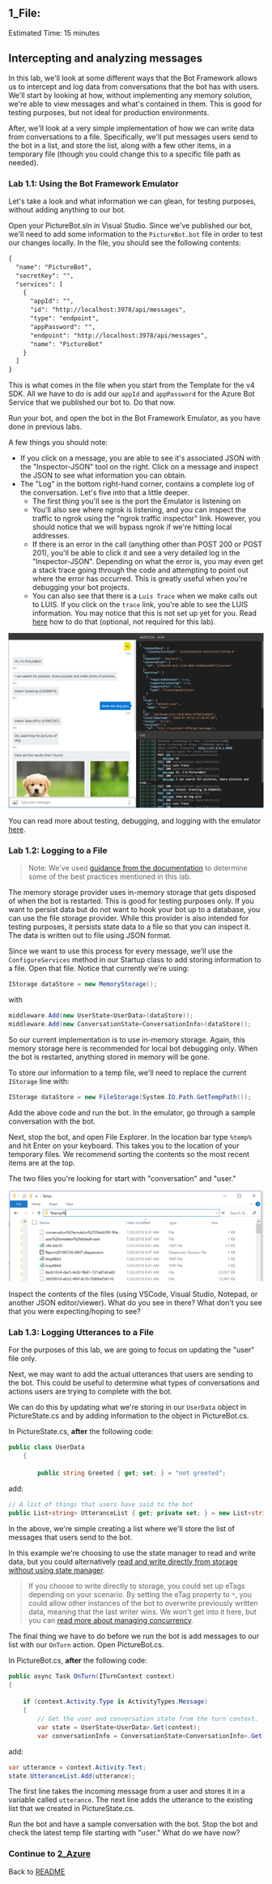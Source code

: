 ## 1_File:
Estimated Time: 15 minutes

## Intercepting and analyzing messages

In this lab, we'll look at some different ways that the Bot Framework allows us to intercept and log data from conversations that the bot has with users. We'll start by looking at how, without implementing any memory solution, we're able to view messages and what's contained in them. This is good for testing purposes, but not ideal for production environments. 

After, we'll look at a very simple implementation of how we can write data from conversations to a file. Specifically, we'll put messages users send to the bot in a list, and store the list, along with a few other items, in a temporary file (though you could change this to a specific file path as needed).

### Lab 1.1: Using the Bot Framework Emulator  

Let's take a look and what information we can glean, for testing purposes, without adding anything to our bot.  

Open your PictureBot.sln in Visual Studio. Since we've published our bot, we'll need to add some information to the `PictureBot.bot` file in order to test our changes locally. In the file, you should see the following contents:

```html
{
  "name": "PictureBot",
  "secretKey": "",
  "services": [
    {
      "appId": "",
      "id": "http://localhost:3978/api/messages",
      "type": "endpoint",
      "appPassword": "",
      "endpoint": "http://localhost:3978/api/messages",
      "name": "PictureBot"
    }
  ]
}
```
This is what comes in the file when you start from the Template for the v4 SDK. All we have to do is add our `appId` and `appPassword` for the Azure Bot Service that we published our bot to. Do that now.  

Run your bot, and open the bot in the Bot Framework Emulator, as you have done in previous labs.  

A few things you should note:  
- If you click on a message, you are able to see it's associated JSON with the "Inspector-JSON" tool on the right. Click on a message and inspect the JSON to see what information you can obtain.  
- The "Log" in the bottom right-hand corner, contains a complete log of the conversation. Let's five into that a little deeper.
    - The first thing you'll see is the port the Emulator is listening on
    - You'll also see where ngrok is listening, and you can inspect the traffic to ngrok using the "ngrok traffic inspector" link. However, you should notice that we will bypass ngrok if we're hitting local addresses.
    - If there is an error in the call (anything other than POST 200 or POST 201), you'll be able to click it and see a very detailed log in the "Inspector-JSON". Depending on what the error is, you may even get a stack trace going through the code and attempting to point out where the error has occurred. This is greatly useful when you're debugging your bot projects.
    - You can also see that there is a `Luis Trace` when we make calls out to LUIS. If you click on the `trace` link, you're able to see the LUIS information. You may notice that this is not set up yet for you. Read [here](https://docs.microsoft.com/en-us/azure/bot-service/bot-service-debug-emulator?view=azure-bot-service-3.0#add-language-services) how to do that (optional, not required for this lab).  

![Emulator](./resources/assets/emulator.png)  

You can read more about testing, debugging, and logging with the emulator [here](https://docs.microsoft.com/en-us/azure/bot-service/bot-service-debug-emulator?view=azure-bot-service-4.0).  


### Lab 1.2: Logging to a File  

> Note: We've used [guidance from the documentation](https://docs.microsoft.com/en-us/azure/bot-service/bot-builder-howto-v4-state?view=azure-bot-service-4.0&tabs=csharp#file-storage) to determine some of the best practices mentioned in this lab.  

The memory storage provider uses in-memory storage that gets disposed of when the bot is restarted. This is good for testing purposes only. If you want to persist data but do not want to hook your bot up to a database, you can use the file storage provider. While this provider is also intended for testing purposes, it persists state data to a file so that you can inspect it. The data is written out to file using JSON format.  

Since we want to use this process for every message, we'll use the `ConfigureServices` method in our Startup class to add storing information to a file. Open that file. Notice that currently we're using:  
```csharp
IStorage dataStore = new MemoryStorage();
```
with 
```csharp
middleware.Add(new UserState<UserData>(dataStore));
middleware.Add(new ConversationState<ConversationInfo>(dataStore));
```
So our current implementation is to use in-memory storage. Again, this memory storage here is recommended for local bot debugging only. When the bot is restarted, anything stored in memory will be gone.  

To store our information to a temp file, we'll need to replace the current `IStorage` line with:
```csharp
IStorage dataStore = new FileStorage(System.IO.Path.GetTempPath());
```
Add the above code and run the bot. In the emulator, go through a sample conversation with the bot.  

Next, stop the bot, and open File Explorer. In the location bar type `%temp%` and hit Enter on your keyboard. This takes you to the location of your temporary files. We recommend sorting the contents so the most recent items are at the top.  

The two files you're looking for start with "conversation" and "user."  

![File Explorer view](./resources/assets/fileexplorer.png)

Inspect the contents of the files (using VSCode, Visual Studio, Notepad, or another JSON editor/viewer). What do you see in there? What don't you see that you were expecting/hoping to see?  

### Lab 1.3: Logging Utterances to a File

For the purposes of this lab, we are going to focus on updating the "user" file only.  

Next, we may want to add the actual utterances that users are sending to the bot. This could be useful to determine what types of conversations and actions users are trying to complete with the bot.  

We can do this by updating what we're storing in our `UserData` object in PictureState.cs and by adding information to the object in PictureBot.cs.  

In PictureState.cs, **after** the following code:
```csharp
public class UserData
    {

        public string Greeted { get; set; } = "not greeted";
```
add:
```csharp
// A list of things that users have said to the bot
public List<string> UtteranceList { get; private set; } = new List<string>();

```
In the above, we're simple creating a list where we'll store the list of messages that users send to the bot.  

In this example we're choosing to use the state manager to read and write data, but you could alternatively [read and write directly from storage without using state manager](https://docs.microsoft.com/en-us/azure/bot-service/bot-builder-howto-v4-storage?view=azure-bot-service-4.0&tabs=csharpechorproperty%2Ccsetagoverwrite%2Ccsetag).  


> If you choose to write directly to storage, you could set up eTags depending on your scenario. By setting the eTag property to `*`, you could allow other instances of the bot to overwrite previously written data, meaning that the last writer wins. We won't get into it here, but you can [read more about managing concurrency](https://docs.microsoft.com/en-us/azure/bot-service/bot-builder-howto-v4-storage?view=azure-bot-service-4.0&tabs=csharpechorproperty%2Ccsetagoverwrite%2Ccsetag#manage-concurrency-using-etags).  

The final thing we have to do before we run the bot is add messages to our list with our `OnTurn` action. Open PictureBot.cs.  

In PictureBot.cs, **after** the following code:
```csharp
public async Task OnTurn(ITurnContext context)
{

    if (context.Activity.Type is ActivityTypes.Message)
    {
        // Get the user and conversation state from the turn context.
        var state = UserState<UserData>.Get(context);
        var conversationInfo = ConversationState<ConversationInfo>.Get(context);
```
add:  
```csharp
var utterance = context.Activity.Text;
state.UtteranceList.Add(utterance);
```
The first line takes the incoming message from a user and stores it in a variable called `utterance`. The next line adds the utterance to the existing list that we created in PictureState.cs.  

Run the bot and have a sample conversation with the bot. Stop the bot and check the latest temp file starting with "user." What do we have now?  


### Continue to [2_Azure](./2_Azure.md)
Back to [README](./0_README.md)
